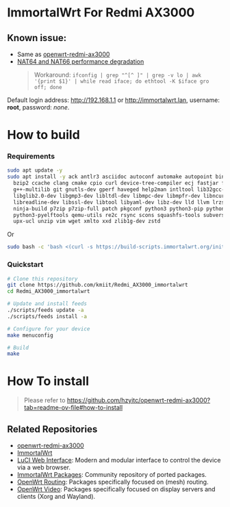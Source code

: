ImmortalWrt For Redmi AX3000
============================

Known issue:
------------

- Same as [openwrt-redmi-ax3000](https://github.com/hzyitc/openwrt-redmi-ax3000)
- [NAT64 and NAT66 performance degradation](https://github.com/openwrt/openwrt/issues/15857)
  > Workaround: 
  > `ifconfig | grep "^[^ ]" | grep -v lo | awk '{print $1}' | while read iface; do ethtool -K $iface gro off; done`

Default login address: http://192.168.1.1 or http://immortalwrt.lan, username: __root__, password: _none_.

How to build
============
### Requirements
```bash
sudo apt update -y
sudo apt install -y ack antlr3 asciidoc autoconf automake autopoint binutils bison build-essential \
  bzip2 ccache clang cmake cpio curl device-tree-compiler ecj fastjar flex gawk gettext gcc-multilib \
  g++-multilib git gnutls-dev gperf haveged help2man intltool lib32gcc-s1 libc6-dev-i386 libelf-dev \
  libglib2.0-dev libgmp3-dev libltdl-dev libmpc-dev libmpfr-dev libncurses-dev libpython3-dev \
  libreadline-dev libssl-dev libtool libyaml-dev libz-dev lld llvm lrzsz mkisofs msmtp nano \
  ninja-build p7zip p7zip-full patch pkgconf python3 python3-pip python3-ply python3-docutils \
  python3-pyelftools qemu-utils re2c rsync scons squashfs-tools subversion swig texinfo uglifyjs \
  upx-ucl unzip vim wget xmlto xxd zlib1g-dev zstd
```

Or

```bash
sudo bash -c 'bash <(curl -s https://build-scripts.immortalwrt.org/init_build_environment.sh)'
```

### Quickstart
```bash
# Clone this repository
git clone https://github.com/kmiit/Redmi_AX3000_immortalwrt
cd Redmi_AX3000_immortalwrt

# Update and install feeds
./scripts/feeds update -a
./scripts/feeds install -a

# Configure for your device
make menuconfig

# Build
make
```

How To install
==============
> Please refer to https://github.com/hzyitc/openwrt-redmi-ax3000?tab=readme-ov-file#how-to-install


## Related Repositories
- [openwrt-redmi-ax3000](https://github.com/hzyitc/openwrt-redmi-ax3000)
- [ImmortalWrt](https://github.com/immortalwrt/immortalwrt)
- [LuCI Web Interface](https://github.com/immortalwrt/luci): Modern and modular interface to control the device via a web browser.
- [ImmortalWrt Packages](https://github.com/immortalwrt/packages): Community repository of ported packages.
- [OpenWrt Routing](https://github.com/openwrt/routing): Packages specifically focused on (mesh) routing.
- [OpenWrt Video](https://github.com/openwrt/video): Packages specifically focused on display servers and clients (Xorg and Wayland).
